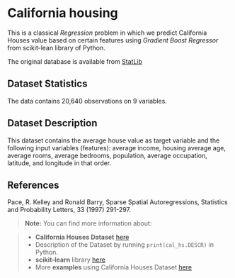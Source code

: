 **California housing**
=============================================
This is a classical *Regression* problem in which we predict California Houses value based on certain features using *Gradient Boost Regressor* from scikit-lean library of Python. 

The original database is available from [StatLib](http://lib.stat.cmu.edu/)

Dataset Statistics
------------------------
The data contains 20,640 observations on 9 variables.

Dataset Description
------------------

This dataset contains the average house value as target variable and the following input variables (features): average income, housing average age, average rooms, average bedrooms, population, average occupation, latitude, and longitude in that order.

References
----------

Pace, R. Kelley and Ronald Barry, Sparse Spatial Autoregressions, Statistics and Probability Letters, 33 (1997) 291-297.

> **Note:** You can find more information about:

> - **California Houses Dataset** [here](http://scikit-learn.org/stable/modules/generated/sklearn.datasets.fetch_california_housing.html#sklearn.datasets.fetch_california_housing)
> - Description of the Dataset by running `print(cal_hs.DESCR)` in Python.
> - **scikit-learn** library [here](http://scikit-learn.org/)
> - More **examples** using California Houses Dataset [here](http://scikit-learn.org/stable/auto_examples/ensemble/plot_partial_dependence.html#sphx-glr-auto-examples-ensemble-plot-partial-dependence-py)
